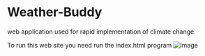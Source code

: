 # Weather-Buddy
web application used for rapid implementation of climate change.

To run this web site you need run the index.html program
![image](https://user-images.githubusercontent.com/69074597/228603117-8e4a5cfa-ae69-4708-b08e-4ce9b943f410.png)
